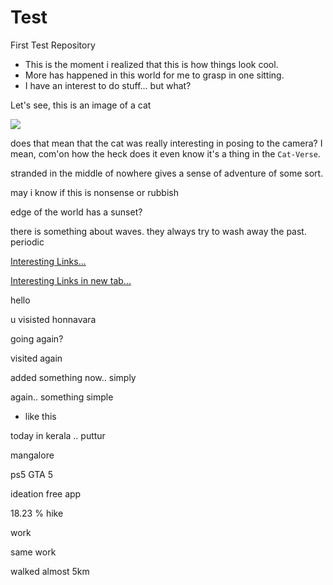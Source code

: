 # Test
First Test Repository

- This is the moment i realized that this is how things look cool.
- More has happened in this world for me to grasp in one sitting.
- I have an interest to do stuff... but what?

Let's see,
this is an image of a cat

![](https://images.unsplash.com/photo-1615807713086-bfc4975801d0?ixlib=rb-4.0.3&ixid=M3wxMjA3fDB8MHxwaG90by1wYWdlfHx8fGVufDB8fHx8fA%3D%3D&auto=format&fit=crop&w=212&q=80)


does that mean that the cat was really interesting in posing to the camera? I mean, com'on how the heck does it even know it's a thing in the `Cat-Verse`.

stranded in the middle of nowhere gives a sense of adventure of some sort.

may i know if this is nonsense or rubbish

edge of the world has a sunset?

there is something about waves. they always try to wash away the past. periodic 

[Interesting Links...](https://github.com/Deeku-Zeus/My-Notes/blob/master/InterestingLinks.md#some-links-i-found-that-are-interesting)

<a target="_blank" href="https://github.com/Deeku-Zeus/My-Notes/blob/master/InterestingLinks.md#some-links-i-found-that-are-interesting">Interesting Links in new tab...</a>

hello

u visisted honnavara 

going again? 

visited again


added something now.. simply

again.. something simple
- like this

today in kerala .. puttur


mangalore


ps5 GTA 5


 ideation free app

 18.23 % hike

 work

 same work

walked almost 5km